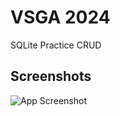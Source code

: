 # VSGA 2024

SQLite Practice CRUD

## Screenshots

![App Screenshot](https://raw.githubusercontent.com/yudiatmoko/vsga2024/09/09-sqlite-practice/screenshots/img.png)

